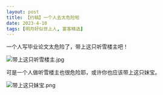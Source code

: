 ```yaml
---
layout: post
title: 【约稿】一个人去太危险啦
date: 2023-4-10
tags: [明月好似世上人, 宴客精选]
---
```


一个人写毕业论文太危险了，带上这只听雪楼主吧！

![带上这只听雪楼主.jpg](https://s2.loli.net/2023/04/22/sVZM6w5qm8F9Cb4.jpg)

可是一个人做听雪楼主也很危险耶，或许你也应该带上这只妹宝。

![带上这只妹宝.png](https://s2.loli.net/2023/04/22/Fq2EJn14vmSYtX5.png)